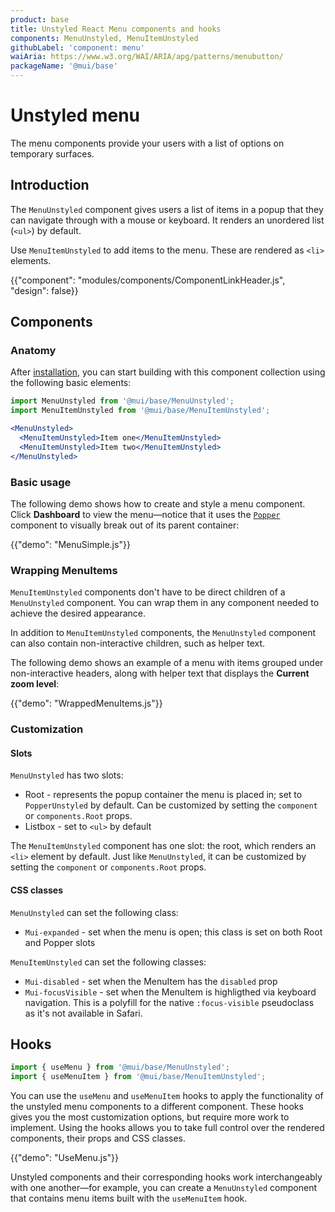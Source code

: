 ```yaml
---
product: base
title: Unstyled React Menu components and hooks
components: MenuUnstyled, MenuItemUnstyled
githubLabel: 'component: menu'
waiAria: https://www.w3.org/WAI/ARIA/apg/patterns/menubutton/
packageName: '@mui/base'
---
```


# Unstyled menu

<p class="description">The menu components provide your users with a list of options on temporary surfaces.</p>

## Introduction

The `MenuUnstyled` component gives users a list of items in a popup that they can navigate through with a mouse or keyboard.
It renders an unordered list (`<ul>`) by default.

Use `MenuItemUnstyled` to add items to the menu.
These are rendered as `<li>` elements.

{{"component": "modules/components/ComponentLinkHeader.js", "design": false}}

## Components

### Anatomy

After [installation](/base/getting-started/installation/), you can start building with this component collection using the following basic elements:

```jsx
import MenuUnstyled from '@mui/base/MenuUnstyled';
import MenuItemUnstyled from '@mui/base/MenuItemUnstyled';
```

```jsx
<MenuUnstyled>
  <MenuItemUnstyled>Item one</MenuItemUnstyled>
  <MenuItemUnstyled>Item two</MenuItemUnstyled>
</MenuUnstyled>
```

### Basic usage

The following demo shows how to create and style a menu component.
Click **Dashboard** to view the menu—notice that it uses the [`Popper`](/base/react-popper/) component to visually break out of its parent container:

{{"demo": "MenuSimple.js"}}

### Wrapping MenuItems

`MenuItemUnstyled` components don't have to be direct children of a `MenuUnstyled` component.
You can wrap them in any component needed to achieve the desired appearance.

In addition to `MenuItemUnstyled` components, the `MenuUnstyled` component can also contain non-interactive children, such as helper text.

The following demo shows an example of a menu with items grouped under non-interactive headers, along with helper text that displays the **Current zoom level**:

{{"demo": "WrappedMenuItems.js"}}

### Customization

#### Slots

`MenuUnstyled` has two slots:

- Root - represents the popup container the menu is placed in; set to `PopperUnstyled` by default.
  Can be customized by setting the `component` or `components.Root` props.
- Listbox - set to `<ul>` by default

The `MenuItemUnstyled` component has one slot: the root, which renders an `<li>` element by default.
Just like `MenuUnstyled`, it can be customized by setting the `component` or `components.Root` props.

#### CSS classes

`MenuUnstyled` can set the following class:

- `Mui-expanded` - set when the menu is open; this class is set on both Root and Popper slots

`MenuItemUnstyled` can set the following classes:

- `Mui-disabled` - set when the MenuItem has the `disabled` prop
- `Mui-focusVisible` - set when the MenuItem is highligthed via keyboard navigation.
  This is a polyfill for the native `:focus-visible` pseudoclass as it's not available in Safari.

## Hooks

```jsx
import { useMenu } from '@mui/base/MenuUnstyled';
import { useMenuItem } from '@mui/base/MenuItemUnstyled';
```

You can use the `useMenu` and `useMenuItem` hooks to apply the functionality of the unstyled menu components to a different component.
These hooks gives you the most customization options, but require more work to implement.
Using the hooks allows you to take full control over the rendered components, their props and CSS classes.

{{"demo": "UseMenu.js"}}

Unstyled components and their corresponding hooks work interchangeably with one another—for example, you can create a `MenuUnstyled` component that contains menu items built with the `useMenuItem` hook.
